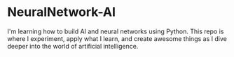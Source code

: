 # NeuralNetwork-AI
I'm learning how to build AI and neural networks using Python. This repo is where I experiment, apply what I learn, and create awesome things as I dive deeper into the world of artificial intelligence.


